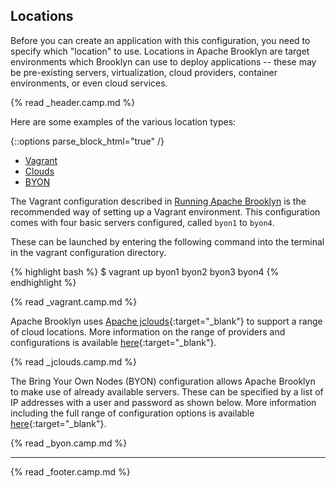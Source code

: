 
## Locations

Before you can create an application with this configuration,
you need to specify which "location" to use.
Locations in Apache Brooklyn are target environments which Brooklyn can use to deploy applications --
these may be pre-existing servers, virtualization, cloud providers, container environments, or even cloud services.

{% read _header.camp.md %}

Here are some examples of the various location types:

{::options parse_block_html="true" /}

<ul class="nav nav-tabs">
    <li class="active impl-1-tab"><a data-target="#impl-1, .impl-1-tab" data-toggle="tab" href="#">Vagrant</a></li>
    <li class="impl-2-tab"><a data-target="#impl-2, .impl-2-tab" data-toggle="tab" href="#">Clouds</a></li>
    <li class="impl-3-tab"><a data-target="#impl-3, .impl-3-tab" data-toggle="tab" href="#">BYON</a></li>
</ul>

<div class="tab-content">
<div id="impl-1" class="tab-pane fade in active">

The Vagrant configuration described in [Running Apache Brooklyn](./running.html) is the recommended way of setting up a Vagrant environment. 
This configuration comes with four basic servers configured, called `byon1` to `byon4`.

These can be launched by entering the following command into the terminal in the vagrant configuration directory.

{% highlight bash %}
$ vagrant up byon1 byon2 byon3 byon4
{% endhighlight %}

{% read _vagrant.camp.md %}


</div>
<div id="impl-2" class="tab-pane fade">

Apache Brooklyn uses [Apache jclouds](http://jclouds.apache.org/){:target="_blank"} to support a range of cloud locations. More information on the range of providers and configurations is available [here](/guide/locations/#clouds){:target="_blank"}.

{% read _jclouds.camp.md %}


</div>
<div id="impl-3" class="tab-pane fade">

The Bring Your Own Nodes (BYON) configuration allows Apache Brooklyn to make use of already available servers. These can be specified by a list of IP addresses with a user and password as shown below. More information including the full range of configuration options is available [here](/guide/locations/#byon){:target="_blank"}.

{% read _byon.camp.md %}


</div>
</div>

---

{% read _footer.camp.md %}
